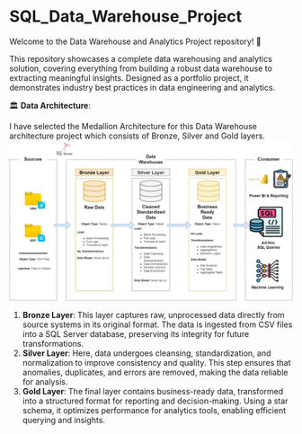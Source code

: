 # **SQL_Data_Warehouse_Project**

Welcome to the Data Warehouse and Analytics Project repository! 🚀

This repository showcases a complete data warehousing and analytics solution, covering everything from building a robust data warehouse to extracting meaningful insights. Designed as a portfolio project, it demonstrates industry best practices in data engineering and analytics.

🏛️ **Data Architecture**:

I have selected the Medallion Architecture for this Data Warehouse architecture project which consists of Bronze, Silver and Gold layers.
![Alt Text](https://github.com/uzzi740/SQL_Data_Warehouse_Project/blob/main/docs/Datawarehouseproject.jpg?raw=true)

1. **Bronze Layer**: This layer captures raw, unprocessed data directly from source systems in its original format. The data is ingested from CSV files into a SQL Server database, preserving its integrity for future transformations.
2. **Silver Layer**: Here, data undergoes cleansing, standardization, and normalization to improve consistency and quality. This step ensures that anomalies, duplicates, and errors are removed, making the data reliable for analysis.
3. **Gold Layer**: The final layer contains business-ready data, transformed into a structured format for reporting and decision-making. Using a star schema, it optimizes performance for analytics tools, enabling efficient querying and insights.

